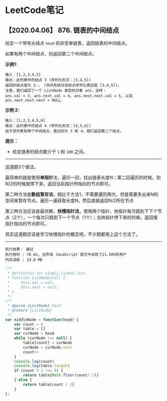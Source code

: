 # LeetCode笔记

## 【2020.04.06】  876. 链表的中间结点

给定一个带有头结点 `head` 的非空单链表，返回链表的中间结点。

如果有两个中间结点，则返回第二个中间结点。

**示例1:** 

```
输入：[1,2,3,4,5]
输出：此列表中的结点 3 (序列化形式：[3,4,5])
返回的结点值为 3 。 (测评系统对该结点序列化表述是 [3,4,5])。
注意，我们返回了一个 ListNode 类型的对象 ans，这样：
ans.val = 3, ans.next.val = 4, ans.next.next.val = 5, 以及 ans.next.next.next = NULL.
```

**示例 2:**

```
输入：[1,2,3,4,5,6]
输出：此列表中的结点 4 (序列化形式：[4,5,6])
由于该列表有两个中间结点，值分别为 3 和 4，我们返回第二个结点。
```

**提示：**

* 给定链表的结点数介于 `1` 和 `100` 之间。

***

这道题3个做法。

最简单的就是使用**单指针**法，遍历一回，找出链表长度N；第二回遍历的时候，到N/2的时候就停下来，返回当前指针所指向的节点即可。

第二种方法是**数组暂存法**，相比于方法1，不需要遍历两次，但是需要多出来N的空间来暂存节点。遍历一遍获取长度N，然后直接返回N/2所在节点



第三种方法应该是最优解，**快慢指针法**，使用两个指针，快指针每次跳到下下个节点（2个），一个每次只跳到下一个节点（1个）；当快指针停下来的时候，返回慢指针指向的节点即可。



其实这道题应该是学习快慢指针的概念吧，不少题都用上这个方法了。

***

```
执行结果： 通过
执行用时 : 76 ms, 在所有 JavaScript 提交中击败了21.50%的用户
内存消耗 : 33.8 MB
```

```javascript
/**
 * Definition for singly-linked list.
 * function ListNode(val) {
 *     this.val = val;
 *     this.next = null;
 * }
 */
/**
 * @param {ListNode} head
 * @return {ListNode}
 */
var middleNode = function(head) {
    var count = 0
    var table = []
    var curNode = head
    while (curNode !== null) {
        table[count] = curNode
        curNode = curNode.next
        count++
    }
    console.log(count)
    console.log(table.length)
    if (count % 2 !== 0) {
        return table[Math.floor(count/ 2)]
    } else {
        return table[count / 2]
    }
};
```


